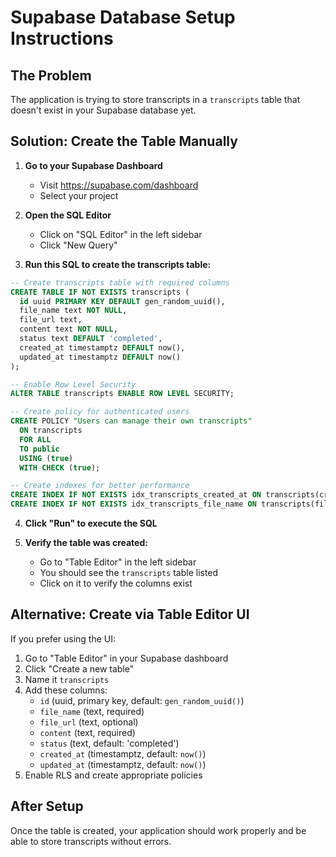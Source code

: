 # Supabase Database Setup Instructions

## The Problem
The application is trying to store transcripts in a `transcripts` table that doesn't exist in your Supabase database yet.

## Solution: Create the Table Manually

1. **Go to your Supabase Dashboard**
   - Visit https://supabase.com/dashboard
   - Select your project

2. **Open the SQL Editor**
   - Click on "SQL Editor" in the left sidebar
   - Click "New Query"

3. **Run this SQL to create the transcripts table:**

```sql
-- Create transcripts table with required columns
CREATE TABLE IF NOT EXISTS transcripts (
  id uuid PRIMARY KEY DEFAULT gen_random_uuid(),
  file_name text NOT NULL,
  file_url text,
  content text NOT NULL,
  status text DEFAULT 'completed',
  created_at timestamptz DEFAULT now(),
  updated_at timestamptz DEFAULT now()
);

-- Enable Row Level Security
ALTER TABLE transcripts ENABLE ROW LEVEL SECURITY;

-- Create policy for authenticated users
CREATE POLICY "Users can manage their own transcripts"
  ON transcripts
  FOR ALL
  TO public
  USING (true)
  WITH CHECK (true);

-- Create indexes for better performance
CREATE INDEX IF NOT EXISTS idx_transcripts_created_at ON transcripts(created_at DESC);
CREATE INDEX IF NOT EXISTS idx_transcripts_file_name ON transcripts(file_name);
```

4. **Click "Run" to execute the SQL**

5. **Verify the table was created:**
   - Go to "Table Editor" in the left sidebar
   - You should see the `transcripts` table listed
   - Click on it to verify the columns exist

## Alternative: Create via Table Editor UI

If you prefer using the UI:

1. Go to "Table Editor" in your Supabase dashboard
2. Click "Create a new table"
3. Name it `transcripts`
4. Add these columns:
   - `id` (uuid, primary key, default: `gen_random_uuid()`)
   - `file_name` (text, required)
   - `file_url` (text, optional)
   - `content` (text, required)
   - `status` (text, default: 'completed')
   - `created_at` (timestamptz, default: `now()`)
   - `updated_at` (timestamptz, default: `now()`)
5. Enable RLS and create appropriate policies

## After Setup
Once the table is created, your application should work properly and be able to store transcripts without errors.